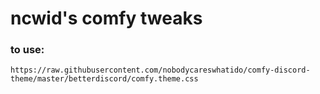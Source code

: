 # ncwid's comfy tweaks
### to use:
`https://raw.githubusercontent.com/nobodycareswhatido/comfy-discord-theme/master/betterdiscord/comfy.theme.css`
